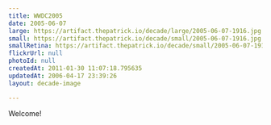 ```yaml
---
title: WWDC2005
date: 2005-06-07
large: https://artifact.thepatrick.io/decade/large/2005-06-07-1916.jpg
small: https://artifact.thepatrick.io/decade/small/2005-06-07-1916.jpg
smallRetina: https://artifact.thepatrick.io/decade/small/2005-06-07-1916@2x.jpg
flickrUrl: null
photoId: null
createdAt: 2011-01-30 11:07:18.795635
updatedAt: 2006-04-17 23:39:26
layout: decade-image

---
```

Welcome!
